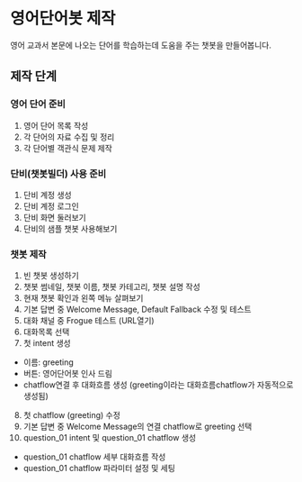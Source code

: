 # 영어단어봇 제작
영어 교과서 본문에 나오는 단어를 학습하는데 도움을 주는 챗봇을 만들어봅니다.

## 제작 단계

### 영어 단어 준비
1. 영어 단어 목록 작성
2. 각 단어의 자료 수집 및 정리
3. 각 단어별 객관식 문제 제작

### 단비(챗봇빌더) 사용 준비
1. 단비 계정 생성
2. 단비 계정 로그인
3. 단비 화면 둘러보기
4. 단비의 샘플 챗봇 사용해보기

### 챗봇 제작
1. 빈 챗봇 생성하기
2. 챗봇 썸네일, 챗봇 이름, 챗봇 카테고리, 챗봇 설명 작성
3. 현재 챗봇 확인과 왼쪽 메뉴 살펴보기
4. 기본 답변 중 Welcome Message, Default Fallback 수정 및 테스트
5. 대화 채널 중 Frogue 테스트 (URL열기)
6. 대화목록 선택
7. 첫 intent 생성
 - 이름: greeting
 - 버튼: 영어단어봇 인사 드림
 - chatflow연결 후 대화흐름 생성 (greeting이라는 대화흐름chatflow가 자동적으로 생성됨)
8. 첫 chatflow (greeting) 수정
9. 기본 답변 중 Welcome Message의 연결 chatflow로 greeting 선택
10. question_01 intent 및 question_01 chatflow 생성
 - question_01 chatflow 세부 대화흐름 작성
 - question_01 chatflow 파라미터 설정 및 세팅
